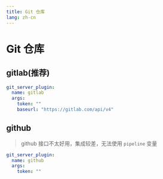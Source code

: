```yaml
---
title: Git 仓库
lang: zh-cn
---
```


# Git 仓库

## gitlab(推荐)

```yaml
git_server_plugin:
  name: gitlab
  args:
    token: ""
    baseurl: "https://gitlab.com/api/v4"
```

## github

> github 接口不太好用，集成较差，无法使用 `pipeline` 变量

```yaml
git_server_plugin:
  name: github
  args:
    token: ""
```